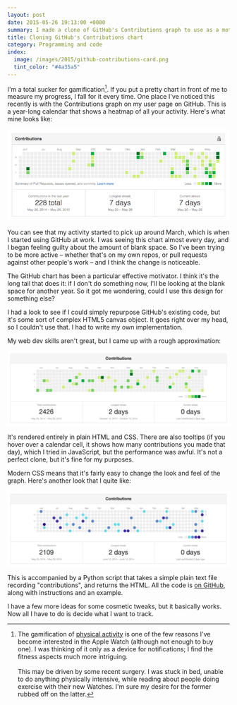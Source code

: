 ```yaml
---
layout: post
date: 2015-05-26 19:13:00 +0000
summary: I made a clone of GitHub's Contributions graph to use as a motivational tool.
title: Cloning GitHub's Contributions chart
category: Programming and code
index:
  image: /images/2015/github-contributions-card.png
  tint_color: "#4a35a5"
---
```


I'm a total sucker for gamification[^1]. If you put a pretty chart in front of me to measure my progress, I fall for it every time. One place I've noticed this recently is with the Contributions graph on my user page on GitHub. This is a year-long calendar that shows a heatmap of all your activity. Here's what mine looks like:

![A calendar grid with squares coloured in varying shades of green to show how many contributions I made each day, plus statistics for contributions in the last year, longest streak and current streak.](/images/2015/github_chart.png)

You can see that my activity started to pick up around March, which is when I started using GitHub at work. I was seeing this chart almost every day, and I began feeling guilty about the amount of blank space. So I've been trying to be more active &ndash; whether that's on my own repos, or pull requests against other people's work &ndash; and I think the change is noticeable.

The GitHub chart has been a particular effective motivator. I think it's the long tail that does it: if I don't do something now, I'll be looking at the blank space for another year. So it got me wondering, could I use this design for something else?

I had a look to see if I could simply repurpose GitHub's existing code, but it's some sort of complex HTML5 canvas object. It goes right over my head, so I couldn't use that. I had to write my own implementation.

My web dev skills aren't great, but I came up with a rough approximation:

![A calendar grid with squares coloured in varying shades of green to show how many contributions I made each day.](/images/2015/github_green.png)

It's rendered entirely in plain HTML and CSS. There are also tooltips (if you hover over a calendar cell, it shows how many contributions you made that day), which I tried in JavaScript, but the performance was awful. It's not a perfect clone, but it's fine for my purposes.

Modern CSS means that it's fairly easy to change the look and feel of the graph. Here's another look that I quite like:

![Another calendar grid, but with blue circles instead of green squares.](/images/2015/github_blue.png)

This is accompanied by a Python script that takes a simple plain text file recording "contributions", and returns the HTML. All the code is [on GitHub](https://github.com/alexwlchan/contributions-graph), along with instructions and an example.

I have a few more ideas for some cosmetic tweaks, but it basically works. Now all I have to do is decide what I want to track.

[^1]: The gamification of <a href="http://www.marco.org/2015/05/24/filling-the-green-circle">physical activity</a> is one of the few reasons I've become interested in the Apple Watch (although not enough to buy one). I was thinking of it only as a device for notifications; I find the fitness aspects much more intriguing.<br/><br/>This may be driven by some recent surgery. I was stuck in bed, unable to do anything physically intensive, while reading about people doing exercise with their new Watches. I'm sure my desire for the former rubbed off on the latter.